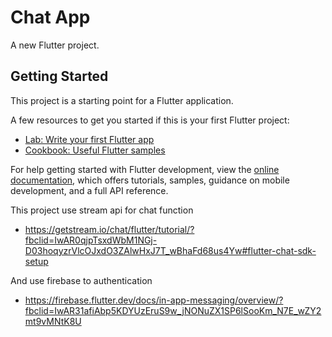 # Chat App

A new Flutter project.

## Getting Started

This project is a starting point for a Flutter application.

A few resources to get you started if this is your first Flutter project:

- [Lab: Write your first Flutter app](https://docs.flutter.dev/get-started/codelab)
- [Cookbook: Useful Flutter samples](https://docs.flutter.dev/cookbook)

For help getting started with Flutter development, view the
[online documentation](https://docs.flutter.dev/), which offers tutorials,
samples, guidance on mobile development, and a full API reference.

This project use stream api for chat function
-  https://getstream.io/chat/flutter/tutorial/?fbclid=IwAR0qjpTsxdWbM1NGj-D03hoqyzrVlcOJxdO3ZAlwHxJ7T_wBhaFd68us4Yw#flutter-chat-sdk-setup 

 And use firebase to authentication
 - https://firebase.flutter.dev/docs/in-app-messaging/overview/?fbclid=IwAR31afiAbp5KDYUzEruS9w_jNONuZX1SP6lSooKm_N7E_wZY2mt9vMNtK8U 


